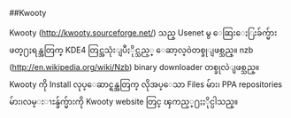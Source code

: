 ##Kwooty

Kwooty (http://kwooty.sourceforge.net/) သည္ Usenet မွ ေဆြးေႏြးခ်က္မ်ား ဖတ္႐ႈရန္အတြက္ KDE4 တြင္အသုံးျပဳႏိုင္သည့္ ေဆာ့လ္ဝဲတစ္ခုျဖစ္သည္။ nzb (http://en.wikipedia.org/wiki/Nzb) binary downloader တစ္ခုလဲျဖစ္သည္။ Kwooty ကို Install လုပ္ေဆာင္ရန္အတြက္ လိုအပ္ေသာ Files မ်ား၊ PPA repositories မ်ား၊လမ္းၫႊန္ခ်က္မ်ားကို Kwooty website တြင္ ၾကည့္႐ႈႏိုင္ပါသည္။
